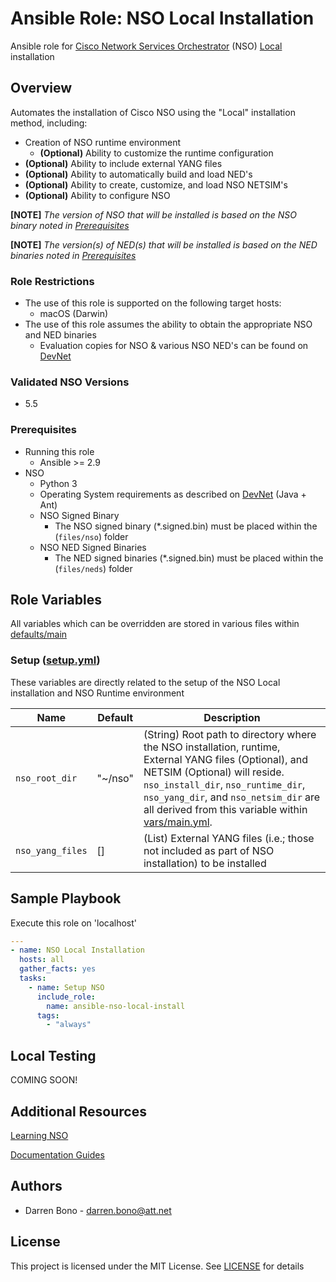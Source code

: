 # Ansible Role: NSO Local Installation

Ansible role for [Cisco Network Services Orchestrator](https://developer.cisco.com/docs/nso/#!nso-fundamentals) (NSO) [Local](https://developer.cisco.com/docs/nso/#!getting-and-installing-nso/local-vs-system-installation) installation

## Overview

Automates the installation of Cisco NSO using the "Local" installation method, including:

* Creation of NSO runtime environment
  * **(Optional)** Ability to customize the runtime configuration
* **(Optional)** Ability to include external YANG files
* **(Optional)** Ability to automatically build and load NED's
* **(Optional)** Ability to create, customize, and load NSO NETSIM's
* **(Optional)** Ability to configure NSO

**[NOTE]** *The version of NSO that will be installed is based on the NSO binary noted in [Prerequisites](#prerequisites)*

**[NOTE]** *The version(s) of NED(s) that will be installed is based on the NED binaries noted in [Prerequisites](#prerequisites)*

### Role Restrictions

* The use of this role is supported on the following target hosts:
  * macOS (Darwin)
* The use of this role assumes the ability to obtain the appropriate NSO and NED binaries
  * Evaluation copies for NSO & various NSO NED's can be found on [DevNet](https://developer.cisco.com/docs/nso/#!getting-and-installing-nso/download-your-nso-free-trial-installer-and-cisco-neds)

### Validated NSO Versions

* 5.5

### Prerequisites

* Running this role
  * Ansible >= 2.9
* NSO
  * Python 3
  * Operating System requirements as described on [DevNet](https://developer.cisco.com/docs/nso/#!getting-and-installing-nso/requirements) (Java + Ant)
  * NSO Signed Binary
    * The NSO signed binary (*.signed.bin) must be placed within the (```files/nso```) folder
  * NSO NED Signed Binaries
      * The NED signed binaries (*.signed.bin) must be placed within the (```files/neds```) folder

## Role Variables

All variables which can be overridden are stored in various files within [defaults/main](defaults/main)

### Setup ([setup.yml](defaults/main/setup.yml))

These variables are directly related to the setup of the NSO Local installation and NSO Runtime environment

| Name | Default | Description |
| ---- | ------- | ----------- |
| `nso_root_dir` | "~/nso" | (String) Root path to directory where the NSO installation, runtime, External YANG files (Optional), and NETSIM (Optional) will reside. ```nso_install_dir```, ```nso_runtime_dir```, ```nso_yang_dir```, and ```nso_netsim_dir``` are all derived from this variable within [vars/main.yml](vars/main.yml). |
| `nso_yang_files` | [] | (List) External YANG files (i.e.; those not included as part of NSO installation) to be installed |

## Sample Playbook

Execute this role on 'localhost'

```yaml
---
- name: NSO Local Installation
  hosts: all
  gather_facts: yes
  tasks:
    - name: Setup NSO
      include_role:
        name: ansible-nso-local-install
      tags:
        - "always"
```

## Local Testing

COMING SOON!

## Additional Resources

[Learning NSO](https://developer.cisco.com/docs/nso/#!learning-nso)

[Documentation Guides](https://developer.cisco.com/docs/nso/guides/)

## Authors

* Darren Bono - [darren.bono@att.net](mailto://darren.bono@att.net)

## License

This project is licensed under the MIT License. See [LICENSE](LICENSE.md) for details
